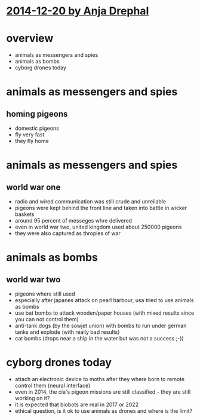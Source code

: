# [2014-12-20 by Anja Drephal](todo)

# overview

* animals as messengers and spies
* animals as bombs
* cyborg drones today

# animals as messengers and spies

## homing pigeons

* domestic pigeons
* fly very fast
* they fly home

# animals as messengers and spies

## world war one

* radio and wired communication was still crude and unreliable
* pigeons were kept behind the front line and taken into battle in wicker baskets
* around 95 percent of messeges whre delivered
* even in world war two, united kingdom used about 250000 pigeons
* they were also captured as thropies of war

# animals as bombs

## world war two

* pigeons where still used
* especially after japanes attack on pearl harbour, usa tried to use animals as bombs
* use bat bombs to attack wooden/paper houses (with mixed results since you can not control them)
* anti-tank dogs (by the sowjet union) with bombs to run under german tanks and explode (with really bad results)
* cat bombs (drops near a ship in the water but was not a success ;-))

# cyborg drones today

* attach an electronic device to moths after they where born to remote control them (neural interface)
* even in 2014, the cia's pigeon missions are still classified - they are still working on it?
* it is expected that biobots are real in 2017 or 2022
* ethical question, is it ok to use animals as drones and where is the limit?
